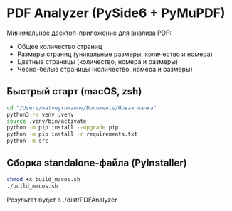 # PDF Analyzer (PySide6 + PyMuPDF)

Минимальное десктоп-приложение для анализа PDF:
- Общее количество страниц
- Размеры страниц (уникальные размеры, количество и номера)
- Цветные страницы (количество, номера и размеры)
- Чёрно-белые страницы (количество, номера и размеры)

## Быстрый старт (macOS, zsh)

```bash
cd "/Users/matveyromanov/Documents/Новая папка"
python3 -m venv .venv
source .venv/bin/activate
python -m pip install --upgrade pip
python -m pip install -r requirements.txt
python -m src
```

## Сборка standalone-файла (PyInstaller)

```bash
chmod +x build_macos.sh
./build_macos.sh
```

Результат будет в ./dist/PDFAnalyzer
